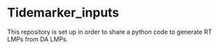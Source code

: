 # Tidemarker_inputs
This repository is set up in order to share a python code to generate RT LMPs from DA LMPs. 
